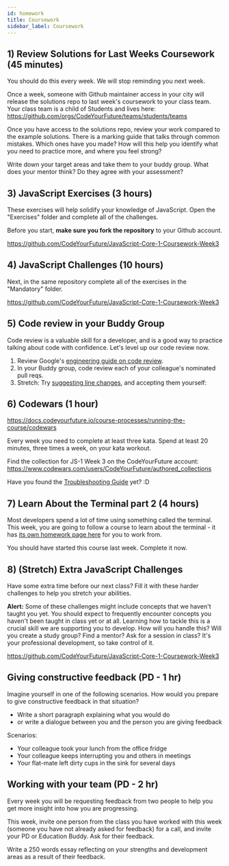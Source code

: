 ```yaml
---
id: homework
title: Coursework
sidebar_label: Coursework
---
```


## 1) Review Solutions for Last Weeks Coursework (45 minutes)

You should do this every week. We will stop reminding you next week.

Once a week, someone with Github maintainer access in your city will release the solutions repo to last week's coursework to your class team.
Your class team is a child of Students and lives here: https://github.com/orgs/CodeYourFuture/teams/students/teams

Once you have access to the solutions repo, review your work compared to the example solutions. There is a marking guide that talks through common mistakes. Which ones have you made? How will this help you identify what you need to practice more, and where you feel strong?

Write down your target areas and take them to your buddy group. What does your mentor think? Do they agree with your assessment?

## 3) JavaScript Exercises (3 hours)

These exercises will help solidify your knowledge of JavaScript. Open the "Exercises" folder and complete all of the challenges.

Before you start, **make sure you fork the repository** to your Github account.

https://github.com/CodeYourFuture/JavaScript-Core-1-Coursework-Week3

## 4) JavaScript Challenges (10 hours)

Next, in the same repository complete all of the exercises in the "Mandatory" folder.

https://github.com/CodeYourFuture/JavaScript-Core-1-Coursework-Week3

## 5) Code review in your Buddy Group

Code review is a valuable skill for a developer, and is a good way to practice talking about code with confidence. Let's level up our code review now.

1. Review Google's [engineering guide on code review](https://google.github.io/eng-practices/review/reviewer/comments.html).
2. In your Buddy group, code review each of your colleague's nominated pull reqs.
3. Stretch: Try [suggesting line changes](https://docs.github.com/en/github/collaborating-with-pull-requests/reviewing-changes-in-pull-requests/incorporating-feedback-in-your-pull-request#applying-suggested-changes), and accepting them yourself:

## 6) Codewars (1 hour)

https://docs.codeyourfuture.io/course-processes/running-the-course/codewars

Every week you need to complete at least three kata. Spend at least 20 minutes, three times a week, on your kata workout.

Find the collection for JS-1 Week 3 on the CodeYourFuture account: https://www.codewars.com/users/CodeYourFuture/authored_collections

Have you found the [Troubleshooting Guide](https://docs.codewars.com/training/troubleshooting/) yet? :D

## 7) Learn About the Terminal part 2 (4 hours)

Most developers spend a lot of time using something called the terminal. This week, you are going to follow a course to learn about the terminal - it has [its own homework page here](/git/terminal/homework) for you to work from.

You should have started this course last week. Complete it now.

## 8) (Stretch) Extra JavaScript Challenges

Have some extra time before our next class? Fill it with these harder challenges to help you stretch your abilities.

**Alert:** Some of these challenges might include concepts that we haven't taught you yet. You should expect to frequently encounter concepts you haven't been taught in class yet or at all. Learning how to tackle this is a crucial skill we are supporting you to develop. How will you handle this? Will you create a study group? Find a mentor? Ask for a session in class? It's your professional development, so take control of it.

https://github.com/CodeYourFuture/JavaScript-Core-1-Coursework-Week3

## Giving constructive feedback (PD - 1 hr)

Imagine yourself in one of the following scenarios. How would you prepare to give constructive feedback in that situation?

- Write a short paragraph explaining what you would do
- or write a dialogue between you and the person you are giving feedback

Scenarios:

- Your colleague took your lunch from the office fridge
- Your colleague keeps interrupting you and others in meetings
- Your flat-mate left dirty cups in the sink for several days

## Working with your team (PD - 2 hr)

Every week you will be requesting feedback from two people to help you get more insight into how you are progressing.

This week, invite one person from the class you have worked with this week (someone you have not already asked for feedback) for a call, and invite your PD or Education Buddy. Ask for their feedback.

Write a 250 words essay reflecting on your strengths and development areas as a result of their feedback.